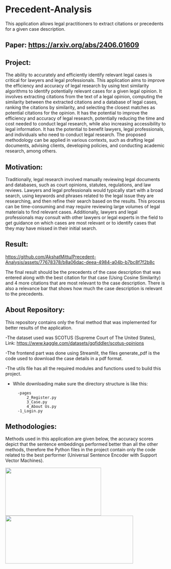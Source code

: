 # Precedent-Analysis
This application allows legal practitioners to extract citations or precedents for a given case description.

## Paper: https://arxiv.org/abs/2406.01609

## Project:
The ability to accurately and efficiently identify relevant legal cases is critical for lawyers and legal professionals. This application aims to improve the efficiency and accuracy of legal research by using text similarity algorithms to identify potentially relevant cases for a given legal opinion. It involves extracting citations from the text of a legal opinion, computing the similarity between the extracted citations and a database of legal cases, ranking the citations by similarity, and selecting the closest matches as potential citations for the opinion. It has the potential to improve the efficiency and accuracy of legal research, potentially reducing the time and cost needed to conduct legal research, while also increasing accessibility to legal information. It has the potential to benefit lawyers, legal professionals, and individuals who need to conduct legal research. The proposed methodology can be applied in various contexts, such as drafting legal documents, advising clients, developing policies, and conducting academic research, among others.

## Motivation:
Traditionally, legal research involved manually reviewing legal documents and databases, such as court opinions, statutes, regulations, and law reviews. Lawyers and legal professionals would typically start with a broad search, using keywords and phrases related to the legal issue they are researching, and then refine their search based on the results. This process can be time-consuming and may require reviewing large volumes of legal materials to find relevant cases. Additionally, lawyers and legal professionals may consult with other lawyers or legal experts in the field to get guidance on which cases are most relevant or to identify cases that they may have missed in their initial search.

## Result:

https://github.com/AkshatMittu/Precedent-Analysis/assets/77678378/b8a06dac-deea-4984-a04b-b7bc8f7f2b8c

The final result should be the precedents of the case description that was entered along with the best citation for that case (Using Cosine Similarity) and 4 more citations that are most relevant to the case description. There is also a relevance bar that shows how much the case description is relevant to the precedents.



## About Repository:
This repository contains only the final method that was implemented for better results of the application.

-The dataset used was SCOTUS (Supreme Court of The United States), 
  Link: https://www.kaggle.com/datasets/gqfiddler/scotus-opinions
  
-The frontend part was done using Streamlit, the files generate_pdf is the code used to download the case details in a pdf format.

-The utils file has all the required modules and functions used to build this project.

- While downloading make sure the directory structure is like this:
  
        -pages
            2_Register.py
            3_Case.py
            4_About Us.py
        -1_Login.py

## Methodologies:
Methods used in this application are given below, the accuracy scores depict that the sentence embeddings performed better than all the other methods, therefore the Python files in the project contain only the code related to the best performer (Universal Sentence Encoder with Support Vector Machines).

<img src="https://github.com/AkshatMittu/Precedent-Analysis/assets/77678378/027d87cc-1c74-425f-bd56-ac763dd49da6" width="300" height="150" />
<img src="https://github.com/AkshatMittu/Precedent-Analysis/assets/77678378/67bc3709-b463-4776-8e96-32172170750b" width="400" height="150" />



